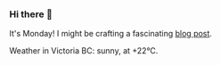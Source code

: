 ### Hi there :wave:

It's Monday! I might be crafting a fascinating [blog post](https://benjaminwuethrich.dev).

Weather in Victoria BC: sunny, at +22°C.
